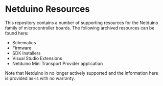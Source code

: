 # Netduino Resources

This repository contains a number of supporting resources for the Netduino family of microcontroller boards.  The following archived resources can be found here:

* Schematics
* Firmware
* SDK Installers
* Visual Studio Extensions
* Netduino Mini Transport Provider application

Note that Netduino in no longer actively supported and the information here is provided as-is with no warranty.
